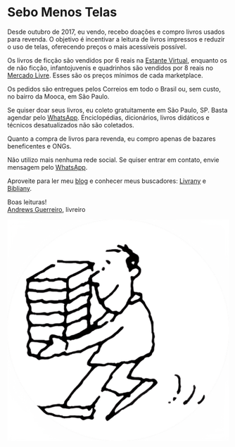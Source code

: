 # Sebo Menos Telas

Desde outubro de 2017, eu vendo, recebo doações e compro livros usados para revenda. O objetivo é incentivar a leitura de livros impressos e reduzir o uso de telas, oferecendo preços o mais acessíveis possível.

Os livros de ficção são vendidos por 6 reais na [Estante Virtual](https://www.estantevirtual.com.br/sebos-e-livreiros/sebo-menos-telas), enquanto os de não ficção, infantojuvenis e quadrinhos são vendidos por 8 reais no [Mercado Livre](https://lista.mercadolivre.com.br/_CustId_1175694276). Esses são os preços mínimos de cada marketplace.

Os pedidos são entregues pelos Correios em todo o Brasil ou, sem custo, no bairro da Mooca, em São Paulo.

Se quiser doar seus livros, eu coleto gratuitamente em São Paulo, SP. Basta agendar pelo [WhatsApp](https://wa.me/5511981350566). Enciclopédias, dicionários, livros didáticos e técnicos desatualizados não são coletados.

Quanto a compra de livros para revenda, eu compro apenas de bazares beneficentes e ONGs.

Não utilizo mais nenhuma rede social. Se quiser entrar em contato, envie mensagem pelo [WhatsApp](https://wa.me/5511981350566).

Aproveite para ler meu [blog](https://andguerreiro.github.io/blog/) e conhecer meus buscadores: [Livrany](https://andguerreiro.github.io/livrany/) e [Bibliany](https://andguerreiro.github.io/bibliany/).

Boas leituras!  
[Andrews Guerreiro](https://github.com/andguerreiro), livreiro

![Logo](logo.png)
